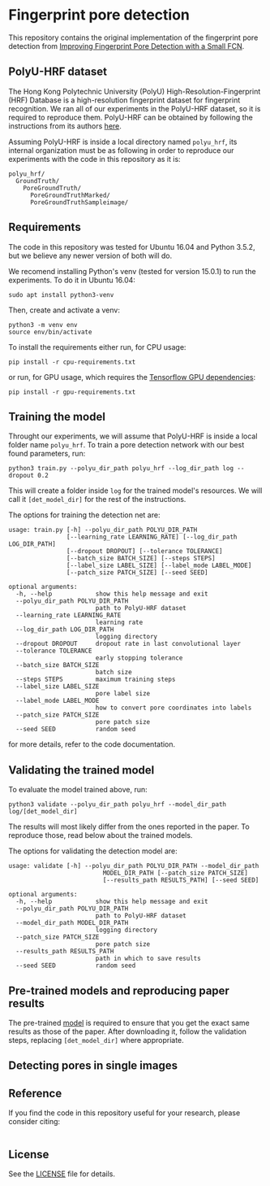 # Fingerprint pore detection
This repository contains the original implementation of the fingerprint pore detection from [Improving Fingerprint Pore Detection with a Small FCN]().

## PolyU-HRF dataset
The Hong Kong Polytechnic University (PolyU) High-Resolution-Fingerprint (HRF) Database is a high-resolution fingerprint dataset for fingerprint recognition. We ran all of our experiments in the PolyU-HRF dataset, so it is required to reproduce them. PolyU-HRF can be obtained by following the instructions from its authors [here](http://www4.comp.polyu.edu.hk/~biometrics/HRF/HRF_old.htm).

Assuming PolyU-HRF is inside a local directory named `polyu_hrf`, its internal organization must be as following in order to reproduce our experiments with the code in this repository as it is:
```
polyu_hrf/
  GroundTruth/
    PoreGroundTruth/
      PoreGroundTruthMarked/
      PoreGroundTruthSampleimage/
```

## Requirements
The code in this repository was tested for Ubuntu 16.04 and Python 3.5.2, but we believe any newer version of both will do.

We recomend installing Python's venv (tested for version 15.0.1) to run the experiments. To do it in Ubuntu 16.04:
```
sudo apt install python3-venv
```

Then, create and activate a venv:
```
python3 -m venv env
source env/bin/activate
```

To install the requirements either run, for CPU usage:
```
pip install -r cpu-requirements.txt
```
or run, for GPU usage, which requires the [Tensorflow GPU dependencies](https://www.tensorflow.org/install/gpu):
```
pip install -r gpu-requirements.txt
```

## Training the model
Throught our experiments, we will assume that PolyU-HRF is inside a local folder name `polyu_hrf`. To train a pore detection network with our best found parameters, run:
```
python3 train.py --polyu_dir_path polyu_hrf --log_dir_path log --dropout 0.2
```
This will create a folder inside `log` for the trained model's resources. We will call it `[det_model_dir]` for the rest of the instructions.

The options for training the detection net are:
```
usage: train.py [-h] --polyu_dir_path POLYU_DIR_PATH
                [--learning_rate LEARNING_RATE] [--log_dir_path LOG_DIR_PATH]
                [--dropout DROPOUT] [--tolerance TOLERANCE]
                [--batch_size BATCH_SIZE] [--steps STEPS]
                [--label_size LABEL_SIZE] [--label_mode LABEL_MODE]
                [--patch_size PATCH_SIZE] [--seed SEED]

optional arguments:
  -h, --help            show this help message and exit
  --polyu_dir_path POLYU_DIR_PATH
                        path to PolyU-HRF dataset
  --learning_rate LEARNING_RATE
                        learning rate
  --log_dir_path LOG_DIR_PATH
                        logging directory
  --dropout DROPOUT     dropout rate in last convolutional layer
  --tolerance TOLERANCE
                        early stopping tolerance
  --batch_size BATCH_SIZE
                        batch size
  --steps STEPS         maximum training steps
  --label_size LABEL_SIZE
                        pore label size
  --label_mode LABEL_MODE
                        how to convert pore coordinates into labels
  --patch_size PATCH_SIZE
                        pore patch size
  --seed SEED           random seed
```
for more details, refer to the code documentation.

## Validating the trained model
To evaluate the model trained above, run:
```
python3 validate --polyu_dir_path polyu_hrf --model_dir_path log/[det_model_dir]
```
The results will most likely differ from the ones reported in the paper. To reproduce those, read below about the trained models.

The options for validating the detection model are:
```
usage: validate [-h] --polyu_dir_path POLYU_DIR_PATH --model_dir_path
                          MODEL_DIR_PATH [--patch_size PATCH_SIZE]
                          [--results_path RESULTS_PATH] [--seed SEED]

optional arguments:
  -h, --help            show this help message and exit
  --polyu_dir_path POLYU_DIR_PATH
                        path to PolyU-HRF dataset
  --model_dir_path MODEL_DIR_PATH
                        logging directory
  --patch_size PATCH_SIZE
                        pore patch size
  --results_path RESULTS_PATH
                        path in which to save results
  --seed SEED           random seed
```

## Pre-trained models and reproducing paper results
The pre-trained [model]() is required to ensure that you get the exact same results as those of the paper. After downloading it, follow the validation steps, replacing `[det_model_dir]` where appropriate.

## Detecting pores in single images

## Reference
If you find the code in this repository useful for your research, please consider citing:
```
```

## License
See the [LICENSE](LICENSE) file for details.
